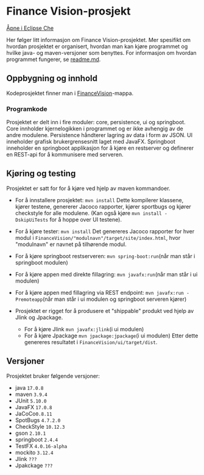 # Finance Vision-prosjekt
[Åpne i Eclipse Che](https://che.stud.ntnu.no/#https://gitlab.stud.idi.ntnu.no/it1901/groups-2023/gr2312/gr2312?new)

Her følger litt informasjon om Finance Vision-prosjektet. Mer spesifikt om hvordan prosjektet er organisert, hvordan man kan kjøre programmet og hvilke java- og maven-versjoner som benyttes. For informasjon om hvordan programmet fungerer, se [readme.md](FinanceVision/readme.md).

## Oppbygning og innhold
Kodeprosjektet finner man i [FinanceVision](FinanceVision)-mappa.

### Programkode
Prosjektet er delt inn i fire moduler: core, persistence, ui og springboot. Core innholder kjernelogikken i programmet og er ikke avhengig av de andre modulene. Persistence håndterer lagring av data i form av JSON. UI inneholder grafisk brukergrensesnitt laget med JavaFX. Springboot inneholder en springboot applikasjon for å kjøre en restserver og definerer en REST-api for å kommunisere med serveren.

## Kjøring og testing
Prosjektet er satt for for å kjøre ved hjelp av maven kommandoer.

- For å innstallere prosjektet: `mvn install`
Dette kompilerer klassene, kjører testene, genererer Jacoco rapporter, kjører sportbugs og kjører checkstyle for alle modulene. (Kan også kjøre `mvn install -DskipUiTests` for å hoppe over UI testene).


- For å kjøre tester: `mvn install`
Det genereres Jacoco rapporter for hver modul i `FinanceVision/"modulnavn"/target/site/index.html`, hvor "modulnavn" er navnet på tilhørende modul.

- For å kjøre springboot restserveren: `mvn spring-boot:run`(når man står i springboot modulen)


- For å kjøre appen med direkte fillagring: `mvn javafx:run`(når man står i ui modulen)


- For å kjøre appen med fillagring via REST endpoint: `mvn javafx:run -Premoteapp`(når man står i ui modulen og springboot serveren kjører)

- Prosjektet er rigget for å produsere et "shippable" produkt ved hjelp av Jlink og Jpackage.
  - For å kjøre Jlink `mvn javafx:jlink`(i ui modulen)
  - For å kjøre Jpackage `mvn jpackage:jpackage`(i ui modulen)
Etter dette genereres resultatet i `FinanceVision/ui/target/dist`.





## Versjoner
Prosjektet bruker følgende versjoner:
- java `17.0.8`
- maven `3.9.4`
- JUnit `5.10.0`
- JavaFX `17.0.8`
- JaCoCo`0.8.11`
- SpotBugs `4.7.2.0`
- CheckStyle `10.12.3`
- gson `2.10.1`
- springboot `2.4.4`
- TestFX `4.0.16-alpha`
- mockito `3.12.4`
- Jlink `???`
- Jpakckage `???`